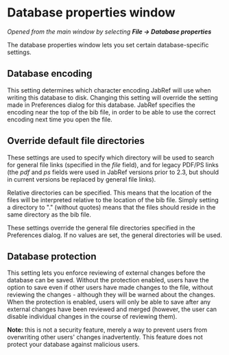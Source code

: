 # Database properties window

*Opened from the main window by selecting **File -&gt; Database properties***

The database properties window lets you set certain database-specific settings.

## Database encoding

This setting determines which character encoding JabRef will use when writing this database to disk. Changing this setting will override the setting made in Preferences dialog for this database. JabRef specifies the encoding near the top of the bib file, in order to be able to use the correct encoding next time you open the file.

## Override default file directories

These settings are used to specify which directory will be used to search for general file links (specified in the *file* field), and for legacy PDF/PS links (the *pdf* and *ps* fields were used in JabRef versions prior to 2.3, but should in current versions be replaced by general file links).

Relative directories can be specified. This means that the location of the files will be interpreted relative to the location of the bib file. Simply setting a directory to "." (without quotes) means that the files should reside in the same directory as the bib file.

These settings override the general file directories specified in the Preferences dialog. If no values are set, the general directories will be used.

## Database protection

This setting lets you enforce reviewing of external changes before the database can be saved. Without the protection enabled, users have the option to save even if other users have made changes to the file, without reviewing the changes - although they will be warned about the changes. When the protection is enabled, users will only be able to save after any external changes have been reviewed and merged (however, the user can disable individual changes in the course of reviewing them).

**Note:** this is not a security feature, merely a way to prevent users from overwriting other users' changes inadvertently. This feature does not protect your database against malicious users.
